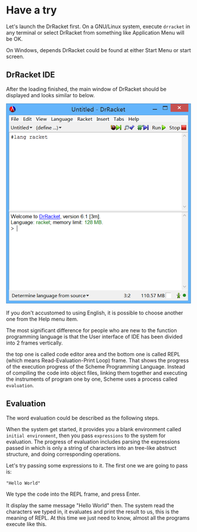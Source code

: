 Have a try
==========

Let's launch the DrRacket first. On a GNU/Linux system, execute `drracket`
in any terminal or select DrRacket from something like Application Menu
will be OK.

On Windows, depends DrRacket could be found at either Start Menu or
start screen.


DrRacket IDE
------------

After the loading finished, 
the main window of DrRacket should be displayed and looks similar to below.

![DrRacket](img/drracket.png)

If you don't accustomed to using English, 
it is possible to choose another one from the Help menu item.

The most significant difference for people who are new to the
function programming language is that the User interface of IDE has been
divided into 2 frames vertically.

the top one is called code editor area and the bottom one is called 
REPL (which means Read-Evaluation-Print Loop) frame. That shows the progress of the execution progress of the
Scheme Programming Language. Instead of compiling the code into object
files, linking them together and executing the instruments of program 
one by one, Scheme uses a process called `evaluation`. 


Evaluation
----------

The word evaluation could be described as the following steps.

When the system get started, it provides you a blank environment called
`initial environment`, then you pass `expressions` to the system for
evaluation. The progress of evaluation includes parsing the expressions
passed in which is only a string of characters into an tree-like 
abstruct structure, and doing corresponding operations.

Let's try passing some expressions to it. 
The first one we are going to pass is:
```
"Hello World"
```

We type the code into the REPL frame, and press Enter.

It display the same message "Hello World" then. 
The system read the characters we typed in, it 
evaluates and print the result to us, this is the meaning of REPL. 
At this time we just need to know, almost all the programs execute like 
this.


